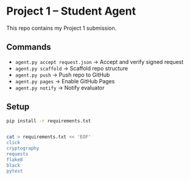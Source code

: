 # Project 1 – Student Agent

This repo contains my Project 1 submission.

## Commands
- `agent.py accept request.json` → Accept and verify signed request  
- `agent.py scaffold` → Scaffold repo structure  
- `agent.py push` → Push repo to GitHub  
- `agent.py pages` → Enable GitHub Pages  
- `agent.py notify` → Notify evaluator  

## Setup
```bash
pip install -r requirements.txt


cat > requirements.txt << 'EOF'
click
cryptography
requests
flake8
black
pytest
